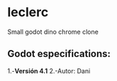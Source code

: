 # leclerc
Small godot dino chrome clone

## Godot especifications:
1.-**Versión 4.1**
2.-Autor: Dani
